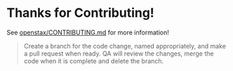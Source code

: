 # Thanks for Contributing!

See [openstax/CONTRIBUTING.md](https://github.com/openstax/napkin-notes/CONTRIBUTING.md) for more information!

> Create a branch for the code change, named appropriately, and make a pull request when ready.
> QA will review the changes, merge the code when it is complete and delete the branch.
